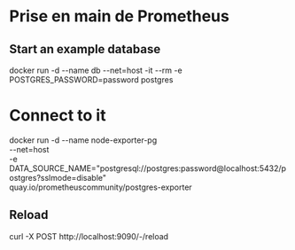 # Prise en main de Prometheus



## Start an example database
docker run -d --name db --net=host -it --rm -e POSTGRES_PASSWORD=password postgres
# Connect to it
docker run  -d --name node-exporter-pg \
--net=host \
-e DATA_SOURCE_NAME="postgresql://postgres:password@localhost:5432/postgres?sslmode=disable" \
quay.io/prometheuscommunity/postgres-exporter


## Reload
curl -X POST http://localhost:9090/-/reload